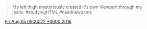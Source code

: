 > My left thigh mysteriously created it's own Viewport through my jeans\. \#studyingHTML \#neednewpants

<img src="../../media/tweet.ico" width="12" /> [Fri Aug 05 09:24:22 +0000 2016](https://twitter.com/DromerDenker/status/761493035914039296)